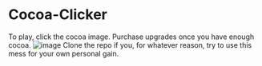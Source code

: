 # Cocoa-Clicker
To play, click the cocoa image. Purchase upgrades once you have enough cocoa.
![image](https://github.com/user-attachments/assets/10499da7-d79b-469f-b82a-385c636536ec)
Clone the repo if you, for whatever reason, try to use this mess for your own personal gain.
